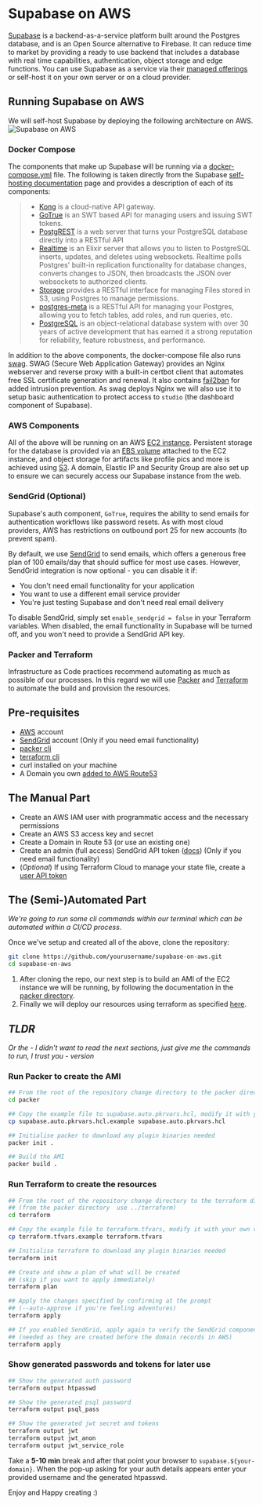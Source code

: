 # Supabase on AWS

[Supabase](https://supabase.com/) is a backend-as-a-service platform built around the Postgres database, and is an Open Source alternative to Firebase. It can reduce time to market by providing a ready to use backend that includes a database with real time capabilities, authentication, object storage and edge functions. You can use Supabase as a service via their [managed offerings](https://supabase.com/pricing) or self-host it on your own server or on a cloud provider.

## Running Supabase on AWS

We will self-host Supabase by deploying the following architecture on AWS.
![Supabase on AWS](./assets/Supabase-on-AWS.png "Supabase on AWS")

### Docker Compose

The components that make up Supabase will be running via a [docker-compose.yml](./packer/supabase/docker-compose.yml) file. The following is taken directly from the Supabase [self-hosting documentation](https://supabase.com/docs/guides/self-hosting) page and provides a description of each of its components:

> - [Kong](https://github.com/Kong/kong) is a cloud-native API gateway.
> - [GoTrue](https://github.com/netlify/gotrue) is an SWT based API for managing users and issuing SWT tokens.
> - [PostgREST](http://postgrest.org/) is a web server that turns your PostgreSQL database directly into a RESTful API
> - [Realtime](https://github.com/supabase/realtime) is an Elixir server that allows you to listen to PostgreSQL inserts, updates, and deletes using websockets. Realtime polls Postgres' built-in replication functionality for database changes, converts changes to JSON, then broadcasts the JSON over websockets to authorized clients.
> - [Storage](https://github.com/supabase/storage-api) provides a RESTful interface for managing Files stored in S3, using Postgres to manage permissions.
> - [postgres-meta](https://github.com/supabase/postgres-meta) is a RESTful API for managing your Postgres, allowing you to fetch tables, add roles, and run queries, etc.
> - [PostgreSQL](https://www.postgresql.org/) is an object-relational database system with over 30 years of active development that has earned it a strong reputation for reliability, feature robustness, and performance.

In addition to the above components, the docker-compose file also runs [swag](https://docs.linuxserver.io/general/swag). SWAG (Secure Web Application Gateway) provides an Nginx webserver and reverse proxy with a built-in certbot client that automates free SSL certificate generation and renewal. It also contains [fail2ban](https://www.fail2ban.org/wiki/index.php/Main_Page) for added intrusion prevention. As swag deploys Nginx we will also use it to setup basic authentication to protect access to `studio` (the dashboard component of Supabase).

### AWS Components

All of the above will be running on an AWS [EC2 instance](https://aws.amazon.com/ec2/). Persistent storage for the database is provided via an [EBS volume](https://aws.amazon.com/ebs/) attached to the EC2 instance, and object storage for artifacts like profile pics and more is achieved using [S3](https://aws.amazon.com/s3/). A domain, Elastic IP and Security Group are also set up to ensure we can securely access our Supabase instance from the web.

### SendGrid (Optional)

Supabase's auth component, `GoTrue`, requires the ability to send emails for authentication workflows like password resets. As with most cloud providers, AWS has restrictions on outbound port 25 for new accounts (to prevent spam).

By default, we use [SendGrid](https://sendgrid.com/) to send emails, which offers a generous free plan of 100 emails/day that should suffice for most use cases. However, SendGrid integration is now optional - you can disable it if:

- You don't need email functionality for your application
- You want to use a different email service provider
- You're just testing Supabase and don't need real email delivery

To disable SendGrid, simply set `enable_sendgrid = false` in your Terraform variables. When disabled, the email functionality in Supabase will be turned off, and you won't need to provide a SendGrid API key.

### Packer and Terraform

Infrastructure as Code practices recommend automating as much as possible of our processes. In this regard we will use [Packer](https://www.packer.io/) and [Terraform](https://www.terraform.io/) to automate the build and provision the resources.

## Pre-requisites

- [AWS](https://aws.amazon.com/) account
- [SendGrid](https://app.sendgrid.com/login/) account (Only if you need email functionality)
- [packer cli](https://developer.hashicorp.com/packer/tutorials/docker-get-started/get-started-install-cli)
- [terraform cli](https://developer.hashicorp.com/terraform/tutorials/aws-get-started/install-cli)
- curl installed on your machine
- A Domain you own [added to AWS Route53](https://docs.aws.amazon.com/Route53/latest/DeveloperGuide/domain-register.html)

## The Manual Part

- Create an AWS IAM user with programmatic access and the necessary permissions
- Create an AWS S3 access key and secret
- Create a Domain in Route 53 (or use an existing one)
- Create an admin (full access) SendGrid API token ([docs](https://docs.sendgrid.com/for-developers/sending-email/brite-verify#creating-a-new-api-key)) (Only if you need email functionality)
- (_Optional_) If using Terraform Cloud to manage your state file, create a [user API token](https://app.terraform.io/app/settings/tokens)

## The (Semi-)Automated Part
_We're going to run some cli commands within our terminal which can be automated within a CI/CD process._

Once we've setup and created all of the above, clone the repository:
```bash
git clone https://github.com/yourusername/supabase-on-aws.git
cd supabase-on-aws
```

1. After cloning the repo, our next step is to build an AMI of the EC2 instance we will be running, by following the documentation in the [packer directory](./packer).
2. Finally we will deploy our resources using terraform as specified [here](./terraform).

## _TLDR_
_Or the - I didn't want to read the next sections, just give me the commands to run, I trust you - version_

### Run Packer to create the AMI

```bash
## From the root of the repository change directory to the packer directory
cd packer

## Copy the example file to supabase.auto.pkrvars.hcl, modify it with your own variables and save
cp supabase.auto.pkrvars.hcl.example supabase.auto.pkrvars.hcl
```

```bash
## Initialise packer to download any plugin binaries needed
packer init .

## Build the AMI
packer build .
```

### Run Terraform to create the resources

```bash
## From the root of the repository change directory to the terraform directory
## (from the packer directory  use ../terraform)
cd terraform

## Copy the example file to terraform.tfvars, modify it with your own variables and save
cp terraform.tfvars.example terraform.tfvars
```

```bash
## Initialise terraform to download any plugin binaries needed
terraform init

## Create and show a plan of what will be created
## (skip if you want to apply immediately)
terraform plan

## Apply the changes specified by confirming at the prompt
## (--auto-approve if you're feeling adventures)
terraform apply

## If you enabled SendGrid, apply again to verify the SendGrid components
## (needed as they are created before the domain records in AWS)
terraform apply
```

### Show generated passwords and tokens for later use

```bash
## Show the generated auth password
terraform output htpasswd

## Show the generated psql password
terraform output psql_pass

## Show the generated jwt secret and tokens
terraform output jwt
terraform output jwt_anon
terraform output jwt_service_role
```

Take a **5-10 min** break and after that point your browser to `supabase.${your-domain}`. When the pop-up asking for your auth details appears enter your provided username and the generated htpasswd.

Enjoy and Happy creating :)
